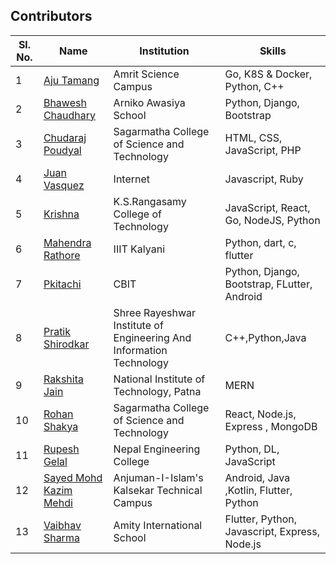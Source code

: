 ## Contributors

| Sl. No. | Name                                                       | Institution                                                         | Skills                                        |
| ------- | ---------------------------------------------------------- | ------------------------------------------------------------------- | --------------------------------------------- |
| 1       | [Aju Tamang](https://github.com/aju100)                    | Amrit Science Campus                                                | Go, K8S & Docker, Python, C++                 |
| 2       | [Bhawesh Chaudhary](https://github.com/callmebhawesh)      | Arniko Awasiya School                                               | Python, Django, Bootstrap                     |
| 3       | [Chudaraj Poudyal](https://github.com/crpoudyal)           | Sagarmatha College of Science and Technology                        | HTML, CSS, JavaScript, PHP                    |
| 4       | [Juan Vasquez](https://github.com/JuanVqz)                 | Internet                                                            | Javascript, Ruby                              |
| 5       | [Krishna](https://github.com/M-krishna)                    | K.S.Rangasamy College of Technology                                 | JavaScript, React, Go, NodeJS, Python         |
| 6       | [Mahendra Rathore](https://github.com/Mahendra7985)        | IIIT Kalyani                                                        | Python, dart, c, flutter                      |
| 7       | [Pkitachi](https://github.com/pkitachi)                    | CBIT                                                                | Python, Django, Bootstrap, FLutter, Android   |
| 8       | [Pratik Shirodkar](https://github.com/Pratik-Shirodkar)    | Shree Rayeshwar Institute of Engineering And Information Technology | C++,Python,Java                               |
| 9       | [Rakshita Jain](https://github.com/raksh543)               | National Institute of Technology, Patna                             | MERN                                          | Android (Frontend) | C++ |
| 10      | [Rohan Shakya](https://github.com/Rohan-Shakya)            | Sagarmatha College of Science and Technology                        | React, Node.js, Express , MongoDB             |
| 11      | [Rupesh Gelal](https://github.com/rgrupesh)                | Nepal Engineering College                                           | Python, DL, JavaScript                        |
| 12      | [Sayed Mohd Kazim Mehdi](https://github.com/kazimsayed954) | Anjuman-I-Islam's Kalsekar Technical Campus                         | Android, Java ,Kotlin, Flutter, Python        |
| 13      | [Vaibhav Sharma](https://github.com/gigabite-pro)          | Amity International School                                          | Flutter, Python, Javascript, Express, Node.js |
